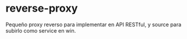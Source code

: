 # reverse-proxy

Pequeño proxy reverso para implementar en API RESTful, y source para subirlo como service en win.